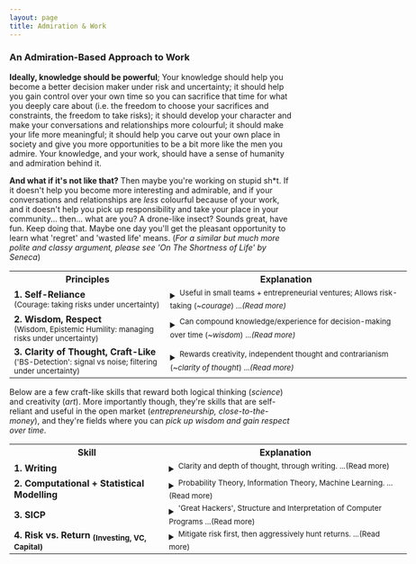 ```yaml
---
layout: page
title: Admiration & Work
---
```


### An Admiration-Based Approach to Work

**Ideally, knowledge should be powerful**; Your knowledge should help you become a better decision maker under risk and uncertainty; it should help you gain control over your own time so you can sacrifice that time for what you deeply care about (i.e. the freedom to choose your sacrifices and constraints, the freedom to take risks); it should develop your character and make your conversations and relationships more colourful; it should make your life more meaningful; it should help you carve out your own place in society and give you more opportunities to be a bit more like the men you admire. Your knowledge, and your work, should have a sense of humanity and admiration behind it. 

**And what if it's not like that?**  Then maybe you're working on stupid sh\*t. If it doesn't help you become more interesting and admirable, and if your conversations and relationships are *less* colourful because of your work, and it doesn't help you pick up responsibility and take your place in your community... then... what are you? A drone-like insect? Sounds great, have fun. Keep doing that. Maybe one day you'll get the pleasant opportunity to learn what 'regret' and 'wasted life' means. (*For a similar but much more polite and classy argument, please see 'On The Shortness of Life' by Seneca*)


<table style="width:140%">
  <tr>
    <th>Principles</th>
    <th>Explanation</th>
  </tr>
  <tr>
    <td><b>1. Self-Reliance</b><br><sup>(Courage: taking risks under uncertainty)</sup></td>
    <td> <details><summary><sup>Useful in small teams + entrepreneurial ventures; Allows risk-taking (<i>~courage</i>) ...<i>(Read more)</i></sup></summary>
      <b> Ideal: </b><u>Does the skill help you relentlessly and aggressively hunt down opportunities, without need for permission?</u> Is it independent and self-reliant? Can you create value and wealth in entrepreneurial ventures with small teams? ('front-office', close-to-the-money, revenue-generating?). Will it help you take risks and chase opportunities in the open market? Does it help you gain ownership of your own time and wealth? Is it independent enough that it lets you do 'spec-work', so you can pursue clients and customers in your own time? In other words, does the knowledge help you become more <i><b>self-owned and courageous</b></i> in the world? <small>(Also: if your entire team is full of skilled, self-reliant guys with countless other opportunities to chase, and yet they all willingly work together for a long time, then it's because of mutual respect and loyalty - not because they desperately grabbed the closest team that had low enough standards to let them in. Same principle applies to relationships too: you want to be chosen by someone self-reliant with many options. Not someone who desperately grabbed the nearest thing with a pulse and a wallet ;) ).</small>
      <br>
      <b> Anti-Ideal: </b>Or is it a heavily dependent skill that's useless outside of large corporations? Will it make you fragile and dependent on corporate 'performance' reviews and the whims of the geniuses working in HR departments? Is it a skill that only pays if you offer your obedience, 'hard work' and conformity to a bigcorp? Will you end up like those idiots who are strangely proud of how many <i>hours</i> they obediently 'worked hard' for someone who doesn't care about them? That's not 'loyalty' or 'work ethic'... that's just cheap obedience and fear of alternative consequences. (And loyalty, just like respect, is only worth something when given to you by an untamed wolf - not when it comes from a domesticated, housebroken lapdog. That's true both metaphorically and literally.). A very similar argument can be made about those who choose comfortable and 'politically correct' opinions out of obedience and fear. <b>Their opinions, just like their salary, are heavily dependent on approval.</b>
      <br> <i>Disclaimer: Obviously there are cases where people have no other choice but work in crappy jobs because of family circumstances and responsibilities. We're not talking about those guys. They're actually admirable - sacrificing their time and energy for their family. No, the targets of disdain here are the guys with very little responsibility, yet choose comfort and safety out of passivity and cheap obedience. </i>
      </details>
    </td>
  </tr>
  <tr>
    <td><b>2. Wisdom, Respect</b><br><sup>(Wisdom, Epistemic Humility: managing risks under uncertainty)</sup></td>
    <td> <details><summary><sup>Can compound knowledge/experience for decision-making over time (<i>~wisdom</i>) ...<i>(Read more)</i></sup></summary>
      <b> Ideal: </b><u>Does the skill help you earn respect and accumulate wisdom?</u> Does it help you make better decisions under uncertainty? Will it help you mitigate and appropriately handle risk? A few indicators that might help: Does it have timeless principles that will stay true for decades? A lot of timeless knowledge is linked to uncertainty, risk and decision-making, where it usually ends up being called 'wisdom'. <b>In your 40s and 50s, if you learn the right stuff, will your knowledge and voice be respected and taken seriously? </b> Archetypally speaking, will the knowledge help you age into the respectable 'grizzled veteran'? Knowledge should make you better at handling the unknown, and it should earn you respect: <i><b>wisdom, decision-making, epistemic humility</b></i>.
      <br>
      <b> Anti-Ideal: </b>Or are you learning something that'll be useless in 10 years time? Is it just a dumb fad that you'll eventually forget? Are you learning something that requires no respect for the unknown? Something that demands no epistemic humility and thought? When you're older, will a bunch of arrogant 23-year-olds (just like you right now) know as much as 50-year-old-you about the subject? <b>Will you end up like some of those older guys with no wisdom to impart, and garner no respect from their colleagues, because they wasted too much time learning dumb sh*t? </b> If people aren't looking to you for guidance and wisdom when you're older, and your opinion isn't respected, then maybe you f***ed up. If you are 'respected' solely because of job title and how long you've been at a company, then that's not true respect - that's just decorative politeness. Also, notice the interesting link between courage and wisdom: if you never have the courage to venture into uncertain territory and make your own mistakes, you'll never pick up much personal wisdom and experience. From a nerdy mathematical perspective, maybe: d(Wisdom)/dt = Courage. Personal experience seems to agree: you learnt the most from the actions that you were originally scared to take, and the difficult conversations you were scared to have. 
      </details>
    </td>
  </tr>
  <tr>
    <td><b>3. Clarity of Thought, Craft-Like</b><br><sup>('BS-Detection': signal vs noise; filtering under uncertainty)</sup></td>
    <td> <details><summary><sup>Rewards creativity, independent thought and contrarianism (<i>~clarity of thought</i>) ...<i>(Read more)</i></sup></summary>
      <b> Ideal: </b><u>Is the skill craft-like? Does it reward clarity of thought, logic and creativity all at once? To master it, do you need a healthy mix of both science (logic) and art (creativity)? </u> Slightly related to wisdom, but this principle focuses more on creativity and contrarian unruliness, rather than conservative risk-management. Does it train you to sift through useless noise to get to the important, central principles - the 'signal'. <i>And maybe more importantly, if you apply this 'signal-noise filtering' idea to rules and restrictions, you'll get to the idea of unruliness and a healthy sense of disobedience: the art of knowing which rules to ignore, break and laugh at.</i> This trains you to cut through worthless information in books and words too ('BS-detection': what is this person (or text) <i>actually</i> trying to say? How much of it is useless fluff that I can ignore?).  How else can you outclass the 'hard-working' idiots who take pride in the sheer number of hours they throw at their problems? <u>Instead of hours spent, you should take pride in clarity, craftsmanship and mastery.</u> Also, craft-like skills tend to allow you to build a reputation: you can directly claim ownership over the quality work that you do (which leads to: more £££, more opportunities, more choice, more leverage). 
      <br>
      <b> Anti-Ideal: </b>Or is the work output mostly the same, regardless of how much thought goes into it? Three interesting questions. <b>1.</b><i>The 'Hangover Question': </i>Can you output high quality work with a splitting hangover? <b>2.</b><i>The Young Millionaire Question:</i> Are there some extremely successful guys in their 20s and 30s in the field, who reached the top through creative/contrarian thinking without having to follow the traditional path over decades? <b>3.</b><i>The 'Reputation Question':</i> Are there 'famous' practitioners who've built a reputation for themselves through the quality of their work and claim a large share of the rewards? There are reputable investors, startup founders, hackers, writers, researchers, professors, surgeons, attorneys...etc, but why do you never hear about famous back-office support employees? The more the quality of your work directly affects the final outcome, the more you can build a reputation for skill and claim a larger reward. This front-office/back-office split is very obvious in finance, but you  might come across similar divisions in medicine (surgeons vs nurses), law (attorneys vs paralegals), consulting (revenue-generating partners vs normal consultants), writing (authors vs editors), movies (directors and actors vs production crew) and even e-sports (carry vs support).
      </details>
    </td>
  </tr>
</table>

Below are a few craft-like skills that reward both logical thinking (*science*) and creativity (*art*). More importantly though, they're skills that are self-reliant and useful in the open market (*entrepreneurship, close-to-the-money*), and they're fields where you can *pick up wisdom and gain respect over time*.  

<table style="width:140%">
  <tr>
    <th>Skill</th>
    <th>Explanation</th>
  </tr>
  <tr>
    <td><b>1. Writing</b></td>
    <td> <details><summary><sup> Clarity and depth of thought, through writing. ...(Read more)</sup></summary>
      <b> Ideal: </b> Become a skilled writer with clarity, depth and idiosyncrasy. Cut through the useless noise; get to the central ideas. Write essays and research papers. Explore interesting, important and controversial topics. Develop interesting, well-formed opinions and convictions. To be honest, you should care less about writing itself, but more about clarity of thought. Erudition and ownership of your own opinions: that's the target. Writing is just a way to practice this.
      <br>
      <b> Anti-Ideal: </b> Don't be one of those idiots who have nothing valuable to say: the types who can't think well, and fill their words with empty fluff. Maybe they have underdeveloped opinions and obediently think what they're told to think. No individuality or depth in their perspective whatsoever; just blind conformity. A few colourful terms come to mind: 'useful idiots', 'NPC', 'sheeple'. 
      </details>
    </td>
  </tr>
  <tr>
    <td><b>2. Computational + Statistical Modelling </b></td>
    <td><details><summary><sup> Probability Theory, Information Theory, Machine Learning. ...(Read more)</sup></summary>
      <b> Ideal: </b> Build a deep, <b>intuitive</b> understanding of randomness, uncertainty, information and prediction - from a quantitative and computational perspective. <u>You want a 'latticework' of interconnected knowledge that combines <b>Probability Theory, Information Theory, Machine Learning & Complexity</b></u>. Focus less on theoretical discoveries, and more on proper application in R&D, entrepreneurship and investing: problems that are 'close to the money'. <br>
      (Practice > Theory). (Intuition > Formality). (Well-developed latticework of knowledge > Disconnected series of facts).  
      <br>
      <b> Anti-Ideal: </b>Study all the ways that people get tricked and lied to, by deceptive statistics and machine learning models. Find out how both idiots and liars can manipulate decisions through misleading quantitative models and stupid assumptions. (apparently this is a good book that talks a lot about assumptions and mistakes: <i>'Statistical Models: Theory and Practice</i> - D. Freedman)
      <br> 
      </details>
    </td>
  </tr>
  <tr>
    <td><b>3. SICP </b></td>
    <td><details><summary><sup> 'Great Hackers', Structure and Interpretation of Computer Programs ...(Read more)</sup></summary>
      <b> Ideal: </b> If you ever want to chase market opportunities quickly and effectively in small teams in a technical capacity, you really need to be a 'Great Hacker', or at least not a bad one. <u>Fundamentally, you need to be able to self-reliantly <b>build</b> software to chase market opportunities and solve problems. That's all.</u> Read and master 'The Structure and Interpretation of Computer Programs' and learn the general principles of building good architecture. At the very least, you should be able to write well-structured, clean code. Think about it this way: there are thousands of 'software engineers' out there. How many of them can put together a clean, well-designed system together quickly and reliably? And of those guys, how many of them have the contrarianism and business sense to jump on entrepreneurial opportunities and build something from scratch? That's your goal. You're not aiming to be a normal 'software developer'. There's countless guys like that who end up wasting their days away on stupid tedious CRUD apps in the backwaters of some massive corporation, far away from the revenue-generating problems. You're aiming to <u>build products from scratch</u>. These 3 books should help you do that properly, through learning Lisp: SICP, ANSI Common Lisp, On Lisp. (The last 2 books were written by Paul Graham. Who better to learn from?)
      <br>
      <b> Anti-Ideal: </b>Spaghetti code. Lasagne code. Exponential productivity decreases. Making stupid, almost irreversible, technical decisions that prevents you from building the next thing. A codebase that starts to look more like a liability than an asset. See: <i>'The Total Cost of Owning a Mess' (from Clean Code, by R. Martin)</i>.<br> And in terms of work: software jobs that are deep inside the back- and middle-office in large corporations. Software roles that are far away from the money, working on crappy legacy codebases.
      <br> 
      </details>
    </td>
  </tr>
  <tr>
    <td><b>4. Risk vs. Return <sub>(Investing, VC, Capital)</sub></b></td>
    <td><details><summary><sup> Mitigate risk first, then aggressively hunt returns. ...(Read more)</sup></summary>
      <b> Ideal: </b> There are a few fields full of interesting writers who stress the imporance of wisdom (<i>risk-management, epistemic humility</i>), courage (<i>risk-taking, skin-in-the-game</i>) and independent thinking (<i>filtering signal from noise</i>). The central principle is something like: <u>How can you minimise risk while maximising returns</u>? A few fields that come to mind are:<u> 1.Investing, 2.Startups + Silicon Valley, 3.Intelligence + Military Strategy, 4.Medicine, 5.Policy, Risk, Governance.</u> They're all fields where navigating risk and uncertainty are crucial - not just a casual afterthought. 
      <br>
      For now, focus on building a deep understanding of the first field: <b>investing, VC and capital allocation</b>. Where should you allocate capital (and time) in the market? What signals can you use to predict growth and value in companies? Learn from investors in different fields. Value (Buffett, Munger, Klarman...), VC (Paul Graham, Peter Thiel - Zero to One, Tim Ferriss' interviews with a LOT of angel investors), Quants (Taleb, Spitznagel, Thorp, AQR, Winton, ...), Global Macro (Dalio, Soros)...etc. 
      <br>
      <b> Anti-Ideal: </b>Learn how all the bad investors lose money. How should you *NOT* manage your risk? Find all the ways that mediocre portfolio managers manage their investments. And for startups, learn how to tell when a startup looks crap: what signals should you watch out for? This might also be useful when deciding on which startup to join. For medicine, learn about <i>iatrogenesis</i>. And learn about risk in policy, governance, failed interventions and centralised power (see: Totalitarianism, Fascism, unintended consequences, the oh-so-great-and-clearly-democratic EU, and well-informed thoughtful opinions that sound eerily similar to '<i>but that wasnt real communism maaaaan</i>'). To summarise: learn all about stupidity, ignorance and bias in many different fields. <b>If you're really as smart as you pretend to be, maybe you could find a way to profit off of these idiots?</b> (an observation: comedic value is also a type of profit. Dave Chappelle probably agrees.) 
      <br> 
      </details>
    </td>
  </tr>
</table>

